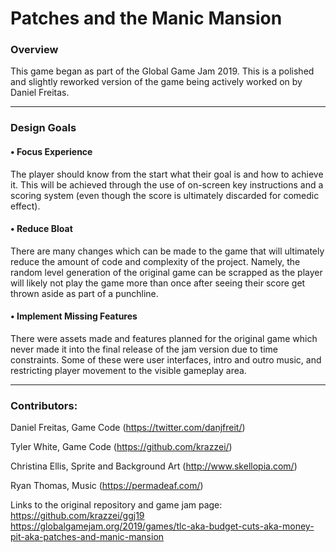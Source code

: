 # Patches and the Manic Mansion

### Overview
  This game began as part of the Global Game Jam 2019. This is a polished and slightly reworked version of the game being actively worked on by Daniel Freitas.
  
---
  
### Design Goals
  #### • Focus Experience
  The player should know from the start what their goal is and how to achieve it. This will be achieved through the use of on-screen key instructions and a scoring system (even though the score is ultimately discarded for comedic effect).

   
  #### • Reduce Bloat
  There are many changes which can be made to the game that will ultimately reduce the amount of code and complexity of the project. Namely, the random level generation of the original game can be scrapped as the player will likely not play the game more than once after seeing their score get thrown aside as part of a punchline.


  #### • Implement Missing Features
  There were assets made and features planned for the original game which never made it into the final release of the jam version due to time constraints. Some of these were user interfaces, intro and outro music, and restricting player movement to the visible gameplay area.
  

---
  
### Contributors:
  
  Daniel Freitas, Game Code (https://twitter.com/danjfreit/)
  
  Tyler White, Game Code (https://github.com/krazzei/)
  
  Christina Ellis, Sprite and Background Art (http://www.skellopia.com/)
  
  Ryan Thomas, Music (https://permadeaf.com/)
  
  
  Links to the original repository and game jam page:
  https://github.com/krazzei/ggj19
  https://globalgamejam.org/2019/games/tlc-aka-budget-cuts-aka-money-pit-aka-patches-and-manic-mansion
  
